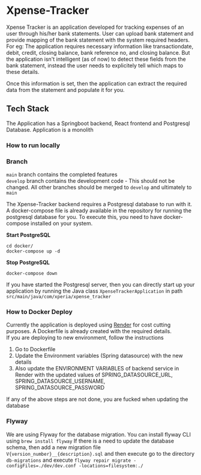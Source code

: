 
# **Xpense-Tracker**

Xpense Tracker is an application developed for tracking expenses of an user through his/her bank statements. User can
upload bank statement and provide mapping of the bank statement with the system required headers.
For eg: The application requires necessary information like transactiondate, debit, credit, closing balance, bank reference no, 
and closing balance. But the application isn't intelligent (as of now) to detect these fields from the bank statement, 
instead the user needs to explicitely tell which maps to these details.

Once this information is set, then the application can extract the required data from the statement and populate it for you.


## **Tech Stack**

The Application has a Springboot backend, React frontend and Postgresql Database.
Application is a monolith

### **How to run locally**

### Branch
`main` branch contains the completed features   
`develop` branch contains the development code - This should not be changed. All other branches should be merged to `develop` and ultimately to `main`

The Xpense-Tracker backend requires a Postgresql database to run with it. 
A docker-compose file is already available in the repository for running the postgresql database for you. To execute this,
you need to have docker-compose installed on your system.

**Start PostgreSQL**  

`cd docker/`  
`docker-compose up -d`

**Stop PostgreSQL**  

`docker-compose down`

If you have started the Postgresql server, then you can directly start up your application by running the Java class
`XpenseTrackerApplication` in path `src/main/java/com/xperia/xpense_tracker`


### How to Docker Deploy

Currently the application is deployed using [Render](www.render.com) for cost cutting purposes. 
A Dockerfile is already created with the required details.  
If you are deploying to new environment, follow the instructions

1. Go to Dockerfile
2. Update the Environment variables (Spring datasource) with the new details
3. Also update the ENVIRONMENT VARIABLES of backend service in Render with the updated values of SPRING_DATASOURCE_URL, SPRING_DATASOURCE_USERNAME, SPRING_DATASOURCE_PASSWORD

If any of the above steps are not done, you are fucked when updating the database

### Flyway
We are using Flyway for the database migration. You can install flyway CLI using `brew install flyway`
If there is a need to update the database schema, then add a new migration file `V{version_number}__{description}.sql` and then execute 
go to the directory `db-migrations` and execute `flyway repair migrate -configFiles=./dev/dev.conf -locations=filesystem:./`


